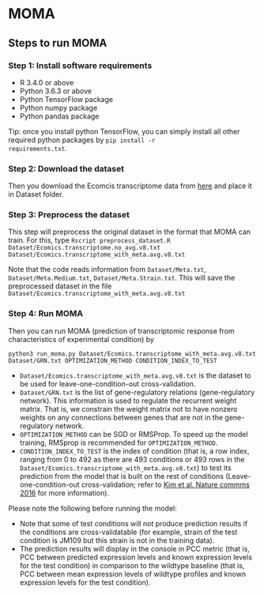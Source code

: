 # MOMA

## Steps to run MOMA
### Step 1: Install software requirements

* R 3.4.0 or above
* Python 3.6.3 or above
* Python TensorFlow package
* Python numpy package
* Python pandas package

Tip: once you install python TensorFlow, you can simply install all other required python packages by
<code>pip install -r requirements.txt</code>.

### Step 2: Download the dataset
Then you download the Ecomcis transcriptome data from [here](https://www.dropbox.com/sh/t3zs3jbmq1efj3q/AAATQNlJimWT1bnTI9uK81S9a?dl=0) and place it in Dataset folder.

### Step 3: Preprocess the dataset
This step will preprocess the original dataset in the format that MOMA can train. For this, type
```Rscript preprocess_dataset.R Dataset/Ecomics.transcriptome.no_avg.v8.txt Dataset/Ecomics.transcriptome_with_meta.avg.v8.txt```

Note that the code reads information from <code>Dataset/Meta.txt</code>, <code>Dataset/Meta.Medium.txt</code>, <code>Dataset/Meta.Strain.txt</code>. This will save the preprocessed dataset in the file <code>Dataset/Ecomics.transcriptome_with_meta.avg.v8.txt</code>

### Step 4: Run MOMA
Then you can run MOMA (prediction of transcriptomic response from characteristics of experimental condition) by

```python3 run_moma.py Dataset/Ecomics.transcriptome_with_meta.avg.v8.txt Dataset/GRN.txt OPTIMIZATION_METHOD CONDITION_INDEX_TO_TEST```

* <code>Dataset/Ecomics.transcriptome_with_meta.avg.v8.txt</code> is the dataset to be used for leave-one-condition-out cross-validation.
* <code>Dataset/GRN.txt</code> is the list of gene-regulatory relations (gene-regulatory network). This information is used to regulate the recurrent weight matrix. That is, we constrain the weight matrix not to have nonzero weights on any connections between genes that are not in the gene-regulatory network.
* <code>OPTIMIZATION_METHOD</code> can be SGD or RMSProp. To speed up the model training, RMSprop is recommended for <code>OPTIMIZATION_METHOD</code>.
* <code>CONDITION_INDEX_TO_TEST</code> is the index of condition (that is, a row index, ranging from 0 to 492 as there are 493 conditions or 493 rows in the <code>Dataset/Ecomics.transcriptome_with_meta.avg.v8.txt</code>) to test its prediction from the model that is built on the rest of conditions (Leave-one-condition-out cross-validation; refer to [Kim et al. Nature commms 2016](https://www.nature.com/articles/ncomms13090) for more information).

Please note the following before running the model:
* Note that some of test conditions will not produce prediction results if the conditions are cross-validatable (for example, strain of the test condition is JM109 but this strain is not in the training data).
* The prediction results will display in the console in PCC metric (that is, PCC between predicted expression levels and known expression levels for the test condition) in comparison to the wildtype baseline (that is, PCC between mean expression levels of wildtype profiles and known expression levels for the test condition).
